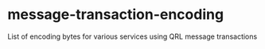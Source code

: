 # message-transaction-encoding
List of encoding bytes for various services using QRL message transactions
